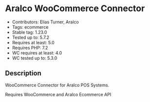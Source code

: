 # Aralco WooCommerce Connector

- Contributors: Elias Turner, Aralco
- Tags: ecommerce
- Stable tag: 1.23.0
- Tested up to: 5.7.2
- Requires at least: 5.0
- Requires PHP: 7.2
- WC requires at least: 4.0
- WC tested up to: 5.3.0

## Description

WooCommerce Connector for Aralco POS Systems.

Requires WooCommerce and Aralco Ecommerce API
